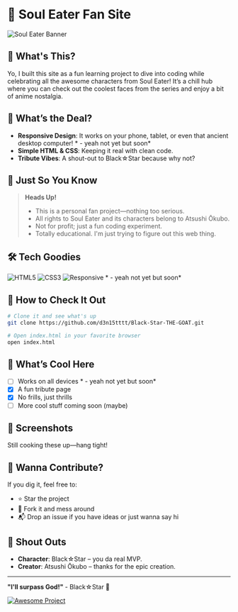 # 🌟 Soul Eater Fan Site

![Soul Eater Banner](https://img.shields.io/badge/Soul%20Eater-Black%E2%98%86Star-red?style=for-the-badge&logo=data:image/png;base64,iVBORw0KGgoAAAANSUhEUgAAAAEAAAABCAYAAAAfFcSJAAAACklEQVR4nGMAAQAABQABDQottAAAAABJRU5ErkJggg==)

## 📖 What's This?

Yo, I built this site as a fun learning project to dive into coding while celebrating all the awesome characters from Soul Eater! It’s a chill hub where you can check out the coolest faces from the series and enjoy a bit of anime nostalgia.

## 🎯 What’s the Deal?

- **Responsive Design**: It works on your phone, tablet, or even that ancient desktop computer! * - yeah not yet but soon*
- **Simple HTML & CSS**: Keeping it real with clean code.
- **Tribute Vibes**: A shout-out to Black☆Star because why not?

## 🚨 Just So You Know

> **Heads Up!**
> - This is a personal fan project—nothing too serious.
> - All rights to Soul Eater and its characters belong to Atsushi Ōkubo.
> - Not for profit; just a fun coding experiment.
> - Totally educational. I'm just trying to figure out this web thing.

## 🛠 Tech Goodies

![HTML5](https://img.shields.io/badge/HTML5-E34F26?style=for-the-badge&logo=html5&logoColor=white)
![CSS3](https://img.shields.io/badge/CSS3-1572B6?style=for-the-badge&logo=css3&logoColor=white)
![Responsive](https://img.shields.io/badge/Responsive-Design-blueviolet?style=for-the-badge) * - yeah not yet but soon*

## 🚀 How to Check It Out

```bash
# Clone it and see what's up
git clone https://github.com/d3n15tttt/Black-Star-THE-GOAT.git

# Open index.html in your favorite browser
open index.html
```

## 🌈 What’s Cool Here

- [ ] Works on all devices * - yeah not yet but soon*
- [x] A fun tribute page
- [x] No frills, just thrills
- [ ] More cool stuff coming soon (maybe)

## 📸 Screenshots

Still cooking these up—hang tight!

## 🤝 Wanna Contribute?

If you dig it, feel free to:
- ⭐ Star the project
- 🍴 Fork it and mess around
- 📬 Drop an issue if you have ideas or just wanna say hi

## 🙏 Shout Outs

- **Character**: Black☆Star – you da real MVP.
- **Creator**: Atsushi Ōkubo – thanks for the epic creation.

---

**"I'll surpass God!"** - Black☆Star 🌟

[![Awesome Project](https://img.shields.io/badge/Awesome-Project-fc0?style=for-the-badge)](https://github.com/d3n15tttt)
